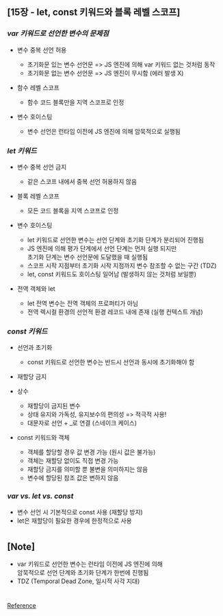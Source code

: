 ## [15장 - let, const 키워드와 블록 레벨 스코프]

### _var 키워드로 선언한 변수의 문제점_

- 변수 중복 선언 허용

  - 초기화문 있는 변수 선언문 => JS 엔진에 의해 var 키워드 없는 것처럼 동작
  - 초기화문 없는 변수 선언문 => JS 엔진이 무시함 (에러 발생 X)

- 함수 레벨 스코프

  - 함수 코드 블록만을 지역 스코프로 인정

- 변수 호이스팅
  - 변수 선언은 런타임 이전에 JS 엔진에 의해 암묵적으로 실행됨

### _let 키워드_

- 변수 중복 선언 금지

  - 같은 스코프 내에서 중복 선언 허용하지 않음

- 블록 레벨 스코프

  - 모든 코드 블록을 지역 스코프로 인정

- 변수 호이스팅

  - let 키워드로 선언한 변수는 선언 단계와 초기화 단계가 분리되어 진행됨
  - JS 엔진에 의해 평가 단계에서 선언 단계는 먼저 실행 되지만 <br/>
    초기화 단계는 변수 선언문에 도달했을 때 실행됨
  - 스코프 시작 지점부터 초기화 시작 지점까지 변수 참조할 수 없는 구간 (TDZ)
  - let, const 키워드도 호이스팅 일어남 (발생하지 않는 것처럼 보일뿐)

- 전역 객체와 let
  - let 전역 변수는 전역 객체의 프로퍼티가 아님
  - 전역 렉시컬 환경의 선언적 환경 레코드 내에 존재 (실행 컨텍스트 개념)

### _const 키워드_

- 선언과 초기화

  - const 키워드로 선언한 변수는 반드시 선언과 동시에 초기화해야 함

- 재할당 금지

- 상수

  - 재할당이 금지된 변수
  - 상태 유지와 가독성, 유지보수의 편의성 => 적극적 사용!
  - 대문자로 선언 + \_로 연결 (스네이크 케이스)

- const 키워드와 객체
  - 객체를 할당할 경우 값 변경 가능 (원시 값은 불가능)
  - 객체는 재할당 없이도 직접 변경 가능
  - 재할당 금지를 의미할 뿐 불변을 의미하지는 않음
  - 변수에 할당된 참조 값은 변하지 않음

### _var vs. let vs. const_

- 변수 선언 시 기본적으로 const 사용 (재할당 방지)
- let은 재할당이 필요한 경우에 한정적으로 사용

#

## [Note]

- var 키워드로 선언한 변수는 런타임 이전에 JS 엔진에 의해 <br/>
  암묵적으로 선언 단계와 초기화 단계가 한번에 진행됨
- TDZ (Temporal Dead Zone, 일시적 사각 지대)

#

[Reference](https://wikibook.co.kr/mjs/)
